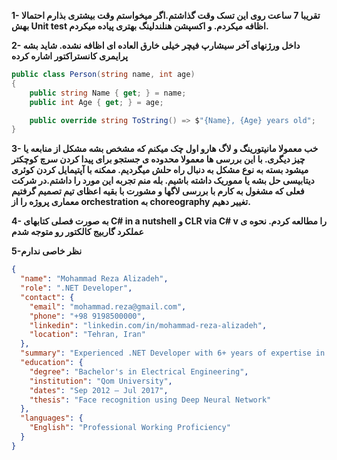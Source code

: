 **1- تقریبا 7 ساعت روی این تسک وقت گذاشتم.اگر میخواستم وقت بیشتری بذارم احتمالا بهش Unit test  اظافه میکردم. و اکسپشن هنلندلینگ بهتری پیاده میکردم.**

**2- داخل ورژنهای آخر سیشارپ فیچر خیلی خارق العاده ای اظافه نشده. شاید بشه پرایمری کانستراکتور اشاره کرده**
‍‍‍‍‍‍
```csharp
public class Person(string name, int age)
{
    public string Name { get; } = name;
    public int Age { get; } = age;

    public override string ToString() => $"{Name}, {Age} years old";
}
```

**3- خب معمولا مانیتورینگ و لاگ هارو اول چک میکنم که مشخص بشه مشکل از منابعه یا چیز دیگری. با این بررسی ها معمولا محدوده ی جستجو برای پیدا کردن سرچ کوچکتر میشود بسته به نوع مشکل به دنبال راه حلش میگردیم.
 ممکنه با آپتیمایل کردن کوئری دیتابیسی حل بشه یا مموریک داشته باشیم. بله منم تجربه این مورد را داشتم.در شرکت فعلی که مشغول به کارم با بررسی لاگها و مشورت با بقیه اعظای تیم تصمیم گرفتیم معماری پروژه را از orchestration به choreography تغییر دهیم.**

**4- به صورت فصلی کتابهای C# in a nutshell و CLR via C# v را مطالعه کردم. نحوه ی عملکرد گاربیج کالکتور رو متوجه شدم**

**5-نظر خاصی  ندارم**
```json
{
  "name": "Mohammad Reza Alizadeh",
  "role": ".NET Developer",
  "contact": {
    "email": "mohammad.reza@gmail.com",
    "phone": "+98 9198500000",
    "linkedin": "linkedin.com/in/mohammad-reza-alizadeh",
    "location": "Tehran, Iran"
  },
  "summary": "Experienced .NET Developer with 6+ years of expertise in building and optimizing scalable systems for diverse industries, such as advertising platforms and fintech",
  "education": {
    "degree": "Bachelor's in Electrical Engineering",
    "institution": "Qom University",
    "dates": "Sep 2012 – Jul 2017",
    "thesis": "Face recognition using Deep Neural Network"
  },
  "languages": {
    "English": "Professional Working Proficiency"
  }
}
```

